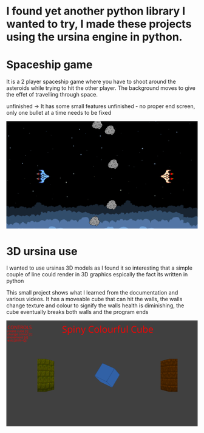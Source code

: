 # I found yet another python library I wanted to try, I made these projects using the ursina engine in python. 

# Spaceship game
It is a 2 player spaceship game where you have to shoot around the asteroids while trying to hit the other player.
The background moves to give the effet of travelling through space. 

unfinished -> It has some small features unfinished - no proper end screen, only one bullet at a time needs to be fixed

![Game Image](spaceShipGame.png)

# 3D ursina use
I wanted to use ursinas 3D models as I found it so interesting that a simple couple of line could render in 3D graphics
espically the fact its written in python

This small project shows what I learned from the documentation and various videos. It has a moveable cube that can hit 
the walls, the walls change texture and colour to signify the walls health is diminishing, the cube eventually breaks
both walls and the program ends

![Cube Image](spinyColourfulCube.png)
